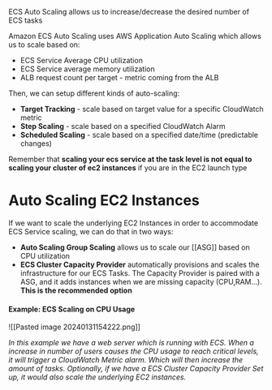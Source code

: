 ECS Auto Scaling allows us to increase/decrease the desired number of ECS tasks

Amazon ECS Auto Scaling uses AWS Application Auto Scaling which allows us to scale based on:
- ECS Service Average CPU utilization
- ECS Service average memory utilization
- ALB request count per target - metric coming from the ALB

Then, we can setup different kinds of auto-scaling:
- **Target Tracking** - scale based on target value for a specific CloudWatch metric
- **Step Scaling** - scale based on a specified CloudWatch Alarm
- **Scheduled Scaling** - scale based on a specified date/time (predictable changes)

Remember that **scaling your ecs service at the task level is not equal to scaling your cluster of ec2 instances** if you are in the EC2 launch type

# Auto Scaling EC2 Instances

If we want to scale the underlying EC2 Instances in order to accommodate ECS Service scaling, we can do that in two ways:
- **Auto Scaling Group Scaling** allows us to scale our [[ASG]] based on CPU utilization
- **ECS Cluster Capacity Provider** automatically provisions and scales the infrastructure for our ECS Tasks. The Capacity Provider is paired with a ASG, and it adds instances when we are missing capacity (CPU,RAM...). **This is the recommended option**

#### Example: ECS Scaling on CPU Usage

![[Pasted image 20240131154222.png]]

*In this example we have a web server which is running with ECS. When a increase in number of users causes the CPU usage to reach critical levels, it will trigger a CloudWatch Metric alarm. Which will then increase the amount of tasks. Optionally, if we have a ECS Cluster Capacity Provider Set up, it would also scale the underlying EC2 instances.*